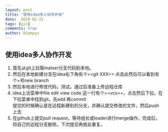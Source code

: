 ```yaml
---
layout: post
title: "使用idea多人协作开发"
date:  2020-02-22
tags: [git]
comments: true
author: OJumpyo
---
```

## 使用idea多人协作开发 
1. 首先从git上拉取matser分支代码到本地。 
2. 然后在本地新建分支在idea右下角有个==git XXX== 点击此然后可以看到有个+号new branch  
3. 然后本地进行修改代码，测试。通过后准备上传远程仓库  
4. idea上访菜单中file edit view code 这一行有个==vcs==，点击然后下拉。在下拉菜单中找到git，先add 再commit  
提交的时候确认是在远程新建别的分支，并确认提交修改的文件，然后push上去  
5. 在github上提交pull request，等待组长或leader进行merge操作。完成后，将自己的远程分支删除。下次提交再依此重复。
